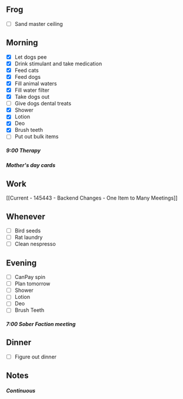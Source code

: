 ## Frog
- [ ] Sand master ceiling

## Morning 
- [x] Let dogs pee
- [x] Drink stimulant and take medication
- [x] Feed cats
- [x] Feed dogs
- [x] Fill animal waters
- [x] Fill water filter
- [x] Take dogs out 
- [ ] Give dogs dental treats
- [x] Shower
- [x] Lotion
- [x] Deo
- [x] Brush teeth
- [ ] Put out bulk items

##### 9:00 Therapy

##### Mother's day cards

## Work
[[Current - 145443 - Backend Changes - One Item to Many Meetings]]

## Whenever
- [ ] Bird seeds
- [ ] Rat laundry
- [ ] Clean nespresso

## Evening
- [ ] CanPay spin
- [ ] Plan tomorrow 
- [ ] Shower 
- [ ] Lotion 
- [ ] Deo 
- [ ] Brush Teeth 

##### 7:00 Sober Faction meeting

## Dinner
- [ ] Figure out dinner

## Notes 

##### Continuous 
